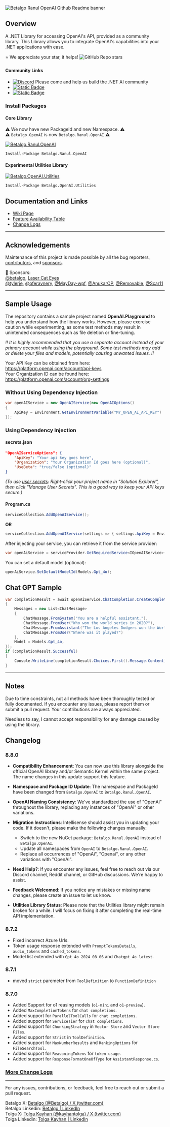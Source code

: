 ![Betalgo Ranul OpenAI Github Readme banner](https://github.com/user-attachments/assets/ca87b21f-e2a3-4bf2-88ad-4610bda6dfd6)

## Overview
A .NET Library for accessing OpenAI's API, provided as a community library. This Library allows you to integrate OpenAI's capabilities into your .NET applications with ease.

⭐ We appreciate your star, it helps! ![GitHub Repo stars](https://img.shields.io/github/stars/betalgo/openai)  
 #### Community Links
- [![Discord](https://img.shields.io/discord/1250841506785529916?label=Discord)](https://discord.gg/gfgHsWnGxy) Please come and help us build the .NET AI community  
- [![Static Badge](https://img.shields.io/badge/Reddit-Betalgo%20Developers-orange)](https://www.reddit.com/r/BetalgoDevelopers)
- [![Static Badge](https://img.shields.io/badge/Github-Discussions-black)](https://github.com/betalgo/openai/discussions)
 
### Install Packages
#### Core Library
⚠️ We now have new PackageId and new Namespace. ⚠️  
⚠️ `Betalgo.OpenAI` is now `Betalgo.Ranul.OpenAI` ⚠️  

[![Betalgo.Ranul.OpenAI](https://img.shields.io/nuget/v/Betalgo.Ranul.OpenAI?style=for-the-badge)](https://www.nuget.org/packages/Betalgo.Ranul.OpenAI/)
```shell
Install-Package Betalgo.Ranul.OpenAI
```

#### Experimental Utilities Library
[![Betalgo.OpenAI.Utilities](https://img.shields.io/nuget/v/Betalgo.OpenAI.Utilities?style=for-the-badge)](https://www.nuget.org/packages/Betalgo.OpenAI.Utilities/)
```shell
Install-Package Betalgo.OpenAI.Utilities
```

## Documentation and Links
- [Wiki Page](https://github.com/betalgo/openai/wiki)
- [Feature Availability Table](https://github.com/betalgo/openai/wiki/Feature-Availability)
- [Change Logs](https://github.com/betalgo/openai/wiki/Change-Logs)
---

## Acknowledgements
Maintenance of this project is made possible by all the bug reporters, [contributors](https://github.com/betalgo/openai/graphs/contributors), and [sponsors](https://github.com/sponsors/kayhantolga).

💖 Sponsors:  
[@betalgo](https://github.com/betalgo), [Laser Cat Eyes](https://lasercateyes.com/)   
[@tylerje](https://github.com/tylerje), [@oferavnery](https://github.com/oferavnery), [@MayDay-wpf](https://github.com/MayDay-wpf), [@AnukarOP](https://github.com/AnukarOP), [@Removable](https://github.com/Removable), [@Scar11](https://github.com/Scar11)

---

## Sample Usage
The repository contains a sample project named **OpenAI.Playground** to help you understand how the library works. However, please exercise caution while experimenting, as some test methods may result in unintended consequences such as file deletion or fine-tuning.

*!! It is highly recommended that you use a separate account instead of your primary account while using the playground. Some test methods may add or delete your files and models, potentially causing unwanted issues. !!*

Your API Key can be obtained from here: https://platform.openai.com/account/api-keys  
Your Organization ID can be found here: https://platform.openai.com/account/org-settings

### Without Using Dependency Injection
```csharp
var openAIService = new OpenAIService(new OpenAIOptions()
{
    ApiKey = Environment.GetEnvironmentVariable("MY_OPEN_AI_API_KEY")
});
```

### Using Dependency Injection

#### secrets.json
```json
"OpenAIServiceOptions": {
    "ApiKey": "Your api key goes here",
    "Organization": "Your Organization Id goes here (optional)",
    "UseBeta": "true/false (optional)"
}
```
*(To use [user secrets](https://docs.microsoft.com/en-us/aspnet/core/security/app-secrets?view=aspnetcore-6.0&tabs=windows): Right-click your project name in "Solution Explorer", then click "Manage User Secrets". This is a good way to keep your API keys secure.)*

#### Program.cs
```csharp
serviceCollection.AddOpenAIService();
```

**OR**

```csharp
serviceCollection.AddOpenAIService(settings => { settings.ApiKey = Environment.GetEnvironmentVariable("MY_OPEN_AI_API_KEY"); });
```

After injecting your service, you can retrieve it from the service provider:
```csharp
var openAiService = serviceProvider.GetRequiredService<IOpenAIService>();
```

You can set a default model (optional):
```csharp
openAiService.SetDefaultModelId(Models.Gpt_4o);
```

## Chat GPT Sample
```csharp
var completionResult = await openAiService.ChatCompletion.CreateCompletion(new ChatCompletionCreateRequest
{
    Messages = new List<ChatMessage>
    {
        ChatMessage.FromSystem("You are a helpful assistant."),
        ChatMessage.FromUser("Who won the world series in 2020?"),
        ChatMessage.FromAssistant("The Los Angeles Dodgers won the World Series in 2020."),
        ChatMessage.FromUser("Where was it played?")
    },
    Model = Models.Gpt_4o,
});
if (completionResult.Successful)
{
    Console.WriteLine(completionResult.Choices.First().Message.Content);
}
```

---
## Notes
Due to time constraints, not all methods have been thoroughly tested or fully documented. If you encounter any issues, please report them or submit a pull request. Your contributions are always appreciated.

Needless to say, I cannot accept responsibility for any damage caused by using the library.

## Changelog
### 8.8.0

- **Compatibility Enhancement**: You can now use this library alongside the official OpenAI library and/or Semantic Kernel within the same project. The name changes in this update support this feature.

- **Namespace and Package ID Update**: The namespace and PackageId have been changed from `Betalgo.OpenAI` to `Betalgo.Ranul.OpenAI`.

- **OpenAI Naming Consistency**: We've standardized the use of "OpenAI" throughout the library, replacing any instances of "OpenAi" or other variations.

- **Migration Instructions**: Intellisense should assist you in updating your code. If it doesn't, please make the following changes manually:
  - Switch to the new NuGet package: `Betalgo.Ranul.OpenAI` instead of `Betalgo.OpenAI`.
  - Update all namespaces from `OpenAI` to `Betalgo.Ranul.OpenAI`.
  - Replace all occurrences of "OpenAi", "Openai", or any other variations with "OpenAI".

- **Need Help?**: If you encounter any issues, feel free to reach out via our Discord channel, Reddit channel, or GitHub discussions. We're happy to assist.

- **Feedback Welcomed**: If you notice any mistakes or missing name changes, please create an issue to let us know.

- **Utilities Library Status**: Please note that the Utilities library might remain broken for a while. I will focus on fixing it after completing the real-time API implementation.


### 8.7.2
- Fixed incorrect Azure Urls. 
- Token usage response extended with `PromptTokensDetails`, `audio_tokens` and `cached_tokens`.
- Model list extended with `Gpt_4o_2024_08_06` and `Chatgpt_4o_latest`.

### 8.7.1 
- moved `strict` paremeter from `ToolDefinition` to `FunctionDefinition`

### 8.7.0
- Added Support for o1 reasing models (`o1-mini` and `o1-preview`). 
- Added `MaxCompletionTokens` for `chat completions`.
- Added support for `ParallelToolCalls` for `chat completions`.
- Added support for `ServiceTier` for `chat completions`.
- Added support for `ChunkingStrategy` in `Vector Store` and `Vector Store Files`.
- Added support for `Strict` in `ToolDefinition`.
- Added support for `MaxNumberResults` and `RankingOptions` for `FileSearchTool`.
- Added support for `ReasoningTokens` for `token usage`.
- Added support for `ResponseFormatOneOfType` for `AssistantResponse.cs`.

### [More Change Logs](https://github.com/betalgo/openai/wiki/Change-Logs)
---

For any issues, contributions, or feedback, feel free to reach out or submit a pull request.

Betalgo X: [Betalgo (@Betalgo) / X (twitter.com)](https://twitter.com/Betalgo)  
Betalgo Linkedin:  [Betalgo | LinkedIn](https://www.linkedin.com/company/betalgo-up )  
Tolga X: [Tolga Kayhan (@kayhantolga) / X (twitter.com)](https://twitter.com/kayhantolga)  
Tolga Linkedin: [Tolga Kayhan | LinkedIn](https://www.linkedin.com/in/kayhantolga/)  

